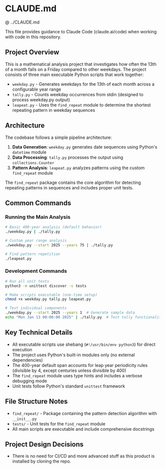# CLAUDE.md

@ ../CLAUDE.md

This file provides guidance to Claude Code (claude.ai/code) when working with code in this repository.

## Project Overview

This is a mathematical analysis project that investigates how often the 13th of a month falls on a Friday compared to other weekdays. The project consists of three main executable Python scripts that work together:

- `weekday.py` - Generates weekdays for the 13th of each month across a configurable year range
- `tally.py` - Counts weekday occurrences from stdin (designed to process weekday.py output)
- `leapeat.py` - Uses the `find_repeat` module to determine the shortest repeating pattern in weekday sequences

## Architecture

The codebase follows a simple pipeline architecture:
1. **Data Generation**: `weekday.py` generates date sequences using Python's `datetime` module
2. **Data Processing**: `tally.py` processes the output using `collections.Counter`
3. **Pattern Analysis**: `leapeat.py` analyzes patterns using the custom `find_repeat` module

The `find_repeat` package contains the core algorithm for detecting repeating patterns in sequences and includes proper unit tests.

## Common Commands

### Running the Main Analysis
```bash
# Basic 400-year analysis (default behavior)
./weekday.py | ./tally.py

# Custom year range analysis
./weekday.py --start 2025 --years 75 | ./tally.py

# Find pattern repetition
./leapeat.py
```

### Development Commands
```bash
# Run all unit tests
python3 -m unittest discover -s tests

# Make scripts executable (one-time setup)
chmod +x weekday.py tally.py leapeat.py

# Test individual components
./weekday.py --start 2025 --years 1  # Generate sample data
echo "Mon Jan 13 00:00:00 2025" | ./tally.py  # Test tally functionality
```

## Key Technical Details

- All executable scripts use shebang (`#!/usr/bin/env python3`) for direct execution
- The project uses Python's built-in modules only (no external dependencies)
- The 400-year default span accounts for leap year periodicity rules (divisible by 4, except centuries unless divisible by 400)
- The `find_repeat` module uses type hints and includes a verbose debugging mode
- Unit tests follow Python's standard `unittest` framework

## File Structure Notes

- `find_repeat/` - Package containing the pattern detection algorithm with `__init__.py`
- `tests/` - Unit tests for the `find_repeat` module
- All main scripts are executable and include comprehensive docstrings

## Project Design Decisions

- There is no need for CI/CD and more advanced stuff as this product is installed by cloning the repo.